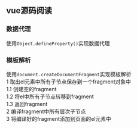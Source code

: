 ## vue源码阅读  
### 数据代理  
使用`Object.defineProperty()`实现数据代理  
### 模板解析  
使用`document.createDocumentFragment`实现模板解析  
1 取出el元素中所有子节点保存到一个fragment对象中  
  1.1 创建空的fragment  
  1.2 将el中所有子节点转移到fragment  
  1.3 返回fragment  
2 编译fragment中所有层次子节点  
3 将编译好的fragment添加到页面的el元素中
